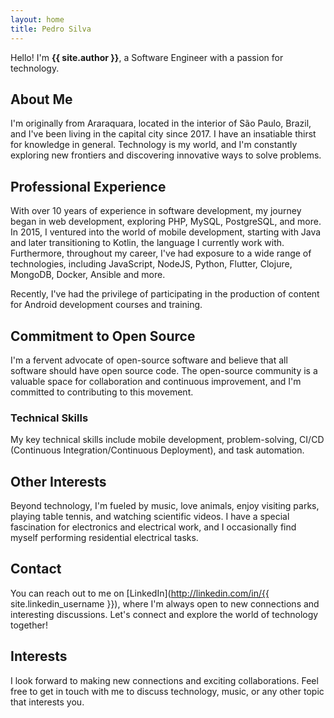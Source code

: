 ```yaml
---
layout: home
title: Pedro Silva
---
```


Hello! I'm **{{ site.author }}**, a Software Engineer with a passion for technology.

## About Me

I'm originally from Araraquara, located in the interior of São Paulo, Brazil, and I've been living in the capital city since 2017. I have an insatiable thirst for knowledge in general. Technology is my world, and I'm constantly exploring new frontiers and discovering innovative ways to solve problems.

## Professional Experience

With over 10 years of experience in software development, my journey began in web development, exploring PHP, MySQL, PostgreSQL, and more. In 2015, I ventured into the world of mobile development, starting with Java and later transitioning to Kotlin, the language I currently work with. Furthermore, throughout my career, I've had exposure to a wide range of technologies, including JavaScript, NodeJS, Python, Flutter, Clojure, MongoDB, Docker, Ansible and more.

Recently, I've had the privilege of participating in the production of content for Android development courses and training.

## Commitment to Open Source

I'm a fervent advocate of open-source software and believe that all software should have open source code. The open-source community is a valuable space for collaboration and continuous improvement, and I'm committed to contributing to this movement.

### Technical Skills

My key technical skills include mobile development, problem-solving, CI/CD (Continuous Integration/Continuous Deployment), and task automation.

## Other Interests

Beyond technology, I'm fueled by music, love animals, enjoy visiting parks, playing table tennis, and watching scientific videos. I have a special fascination for electronics and electrical work, and I occasionally find myself performing residential electrical tasks.

## Contact

You can reach out to me on [LinkedIn](http://linkedin.com/in/{{ site.linkedin_username }}), where I'm always open to new connections and interesting discussions. Let's connect and explore the world of technology together!

## Interests

I look forward to making new connections and exciting collaborations. Feel free to get in touch with me to discuss technology, music, or any other topic that interests you.
